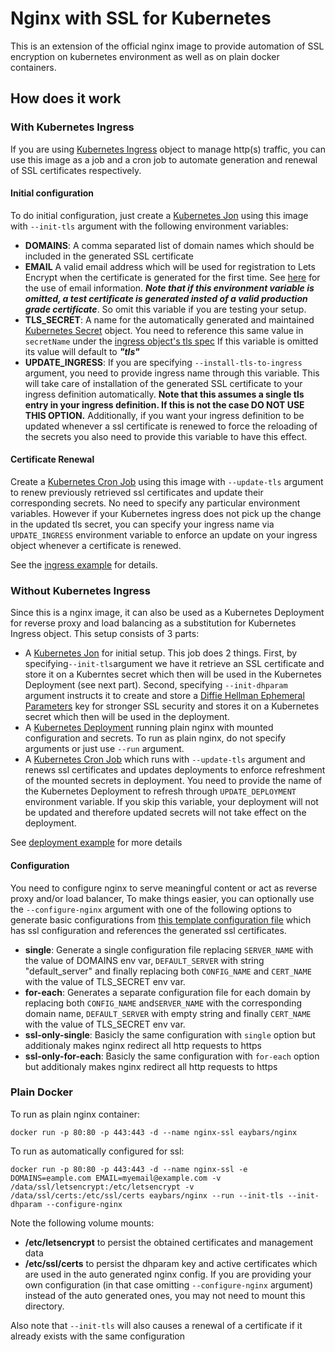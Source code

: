 # Nginx with SSL for Kubernetes
This is an extension of the official nginx image to provide automation of SSL encryption on kubernetes environment as well as on plain docker containers.

## How does it work
### With Kubernetes Ingress
If you are using [Kubernetes Ingress](https://kubernetes.io/docs/concepts/services-networking/ingress/) object to manage http(s) traffic, you can use this image as a job and a cron job to automate generation and renewal of SSL certificates respectively. 
#### Initial configuration
To do initial configuration, just create a [Kubernetes Jon](https://kubernetes.io/docs/concepts/workloads/controllers/jobs-run-to-completion/) using this image with `--init-tls` argument with the following environment variables:
- **DOMAINS**: A comma separated list of domain names which should be included in the generated SSL certificate
- **EMAIL** A valid email address which will be used for registration to Lets Encrypt when the certificate is generated for the first time. See [here](https://letsencrypt.org/docs/expiration-emails/) for the use of email information. ***Note that if this environment variable is omitted, a test certificate is generated insted of a valid production grade certificate***. So omit this variable if you are testing your setup.
- **TLS_SECRET**: A name for the automatically generated and maintained [Kubernetes Secret](https://kubernetes.io/docs/concepts/configuration/secret/) object. You need to reference this same value in `secretName` under the [ingress object's tls spec](https://kubernetes.io/docs/reference/generated/kubernetes-api/v1.12/#ingresstls-v1beta1-extensions) If this variable is omitted its value will default to ***"tls"***
- **UPDATE_INGRESS**: If you are specifying `--install-tls-to-ingress` argument, you need to provide ingress name through this variable. This will take care of installation of the generated SSL certificate to your ingress definition automatically. **Note that this assumes a single tls entry in your ingress definition. If this is not the case DO NOT USE THIS OPTION.** Additionally, if you want your ingress definition to be updated whenever a ssl certificate is renewed to force the reloading of the secrets you also need to provide this variable to have this effect. 

#### Certificate Renewal
Create a [Kubernetes Cron Job](https://kubernetes.io/docs/concepts/workloads/controllers/cron-jobs/) using this image with `--update-tls` argument to renew previously retrieved ssl certificates and update their corresponding secrets. No need to specify any particular environment variables. However if your Kubernetes ingress does not pick up the change in the updated tls secret, you can specify your ingress name via `UPDATE_INGRESS` environment variable to enforce an update on your ingress object whenever a certificate is renewed.
 
See the [ingress example](examples/k8s/ingress/README.md) for details.

### Without Kubernetes Ingress
Since this is a nginx image, it can also be used as a Kubernetes Deployment for reverse proxy and load balancing as a substitution for Kubernetes Ingress object. This setup consists of 3 parts:
- A [Kubernetes Jon](https://kubernetes.io/docs/concepts/workloads/controllers/jobs-run-to-completion/) for initial setup. This job does 2 things. First, by specifying`--init-tls`argument we have it retrieve an SSL certificate and store it on a Kuberntes secret which then will be used in the Kubernetes Deployment (see next part). Second, specifying `--init-dhparam` argument instructs it to create and store a [Diffie Hellman Ephemeral Parameters](https://en.wikipedia.org/wiki/Diffie%E2%80%93Hellman_key_exchange) key for stronger SSL security and stores it on a Kubernetes secret which then will be used in the deployment.  
- A [Kubernetes Deployment](https://kubernetes.io/docs/concepts/workloads/controllers/deployment/) running plain nginx with mounted configuration and secrets. To run as plain nginx, do not specify arguments or just use `--run` argument. 
- A [Kubernetes Cron Job](https://kubernetes.io/docs/concepts/workloads/controllers/cron-jobs/) which runs with `--update-tls` argument and renews ssl certificates and updates deployments to enforce refreshment of the mounted secrets in deployment. You need to provide the name of the Kubernetes Deployment to refresh through `UPDATE_DEPLOYMENT` environment variable. If you skip this variable, your deployment will not be updated and therefore updated secrets will not take effect on the deployment.

See [deployment example](examples/k8s/deployment/README.md) for more details

#### Configuration
You need to configure nginx to serve meaningful content or act as reverse proxy and/or load balancer, To make things easier, you can optionally use the `--configure-nginx` argument with one of the following options to generate basic configurations from [this template configuration file](ssl-site-template.conf) which has ssl configuration and references the generated ssl certificates. 
- **single**: Generate a single configuration file replacing `SERVER_NAME` with the value of DOMAINS env var, `DEFAULT_SERVER` with string "default_server" and finally replacing both `CONFIG_NAME` and `CERT_NAME` with the value of TLS_SECRET env var.
- **for-each**: Generates a separate configuration file for each domain by replacing both `CONFIG_NAME` and`SERVER_NAME` with the corresponding domain name, `DEFAULT_SERVER` with empty string and finally `CERT_NAME` with the value of TLS_SECRET env var. 
- **ssl-only-single**: Basicly the same configuration with `single` option but additionaly makes nginx redirect all http requests to https
- **ssl-only-for-each**: Basicly the same configuration with `for-each` option but additionaly makes nginx redirect all http requests to https
 
### Plain Docker
To run as plain nginx container:
```
docker run -p 80:80 -p 443:443 -d --name nginx-ssl eaybars/nginx
```

To run as automatically configured for ssl: 
```
docker run -p 80:80 -p 443:443 -d --name nginx-ssl -e DOMAINS=eample.com EMAIL=myemail@example.com -v /data/ssl/letsencrypt:/etc/letsencrypt -v /data/ssl/certs:/etc/ssl/certs eaybars/nginx --run --init-tls --init-dhparam --configure-nginx
```
Note the following volume mounts:
- **/etc/letsencrypt** to persist the obtained certificates and management data
- **/etc/ssl/certs** to persist the dhparam key and active certificates which are used in the auto generated nginx config. If you are providing your own configuration (in that case omitting `--configure-nginx` argument) instead of the auto generated ones, you may not need to mount this directory.

Also note that `--init-tls` will also causes a renewal of a certificate if it already exists with the same configuration 